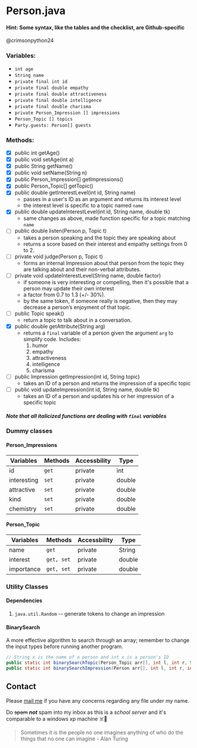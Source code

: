 # Person.java
#### Hint: Some syntax, like the tables and the checklist, are Github-specific
@crimsonpython24
### Variables:
* `int age`
* `String name`
* `private final int id`
* `private final double empathy`
* `private final double attractiveness`
* `private final double intelligence`
* `private final double charisma`
* `private Person_Impression [] impressions`
* `Person_Topic [] topics`
* `Party.guests: Person[] guests`

### Methods:
- [x] public int getAge()
- [x] public void setAge(int a)
- [x] public String getName()
- [x] public void setName(String n)
- [x] public Person_Impression[] getImpressions()
- [x] public Person_Topic[] getTopic()
- [x] public double getInterestLevel(int id, String name)
  - passes in a user's ID as an argument and returns its interest level
  - the interest level is specific to a topic named `name`
- [x] public double updateInterestLevel(int id, String name, double tk)
  - same changes as above, made function specific for a topic matching `name`
- [ ] public double listen(Person p, Topic t)
  - takes a person speaking and the topic they are speaking about
  - returns a score based on their interest and empathy settings from 0 to 2.
- [ ] private void judge(Person p, Topic t)
  - forms an internal Impression about that person from the topic they are talking about and their non-verbal attributes.
- [ ] private void updateInterestLevel(String name, double factor)
  - if someone is very interesting or compelling, then it's possible that a person may update their own interest
  - a factor from 0.7 to 1.3 (+/- 30%).
  - by the same token, if someone really is negative, then they may decrease a person’s enjoyment of that topic.
- [ ] public Topic speak()
  - return a topic to talk about in a conversation.
- [x] public double getAttribute(String arg)
  - returns a `final` variable of a person given the argument `arg` to simplify code. Includes:
    1. humor
    2. empathy
    3. attractiveness
    4. intelligence
    5. charisma
- [ ] public Impression getImpression(int id, String topic)
  - takes an ID of a person and returns the impression of a specific topic
- [ ] public void updateImpression(int id, String name, double tk)
  - takes an ID of a person and updates his or her impression of a specific topic
#### *Note that all italicized functions are dealing with `final` variables*


### Dummy classes
#### Person_Impressions
Variables | Methods | Accessbility | Type
------------ | ------------- | ------------ | -------------
id | `get` | private | int
interesting | `set` | private | double
attractive | `set` | private | double
kind | `set` | private | double
chemistry | `set` | private | double

#### Person_Topic
Variables | Methods | Accessbility | Type
------------ | ------------- | ------------ | -------------
name | `get` | private | String
interest | `get, set` | private | double
importance | `get, set` | private | double

### Utility Classes
#### Dependencies
1. `java.util.Random` -- generate tokens to change an impression
#### BinarySearch
A more effective algorithm to search through an array; remember to change the input types before running another program.

```java
// String x is the name of a person and int x is a person's ID
public static int binarySearchTopic(Person_Topic arr[], int l, int r, String x)
public static int binarySearchImpression(Person arr[], int l, int r, int x)
```
## Contact
Please [mail me](mailto:16064@hcas.com.tw) if you have any concerns regarding any file under my name.

Do ~~spam~~ ***not*** spam into my inbox as this is a _school server_ and it's comparable to a windows xp machine :skull_and_crossbones::shit:

> Sometimes it is the people no one imagines anything of who do the things that no one can imagine - Alan Turing
